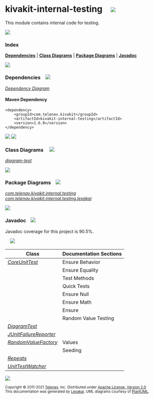 [//]: # (start-user-text)



[//]: # (end-user-text)

# kivakit-internal-testing &nbsp;&nbsp; <img src="https://telenav.github.io/telenav-assets/images/icons/box-32.png" srcset="https://telenav.github.io/telenav-assets/images/icons/box-32-2x.png 2x"/>

This module contains internal code for testing.

<img src="https://telenav.github.io/telenav-assets/images/separators/horizontal-line-512.png" srcset="https://telenav.github.io/telenav-assets/images/separators/horizontal-line-512-2x.png 2x"/>

### Index



[**Dependencies**](#dependencies) | [**Class Diagrams**](#class-diagrams) | [**Package Diagrams**](#package-diagrams) | [**Javadoc**](#javadoc)

<img src="https://telenav.github.io/telenav-assets/images/separators/horizontal-line-512.png" srcset="https://telenav.github.io/telenav-assets/images/separators/horizontal-line-512-2x.png 2x"/>

### Dependencies <a name="dependencies"></a> &nbsp;&nbsp; <img src="https://telenav.github.io/telenav-assets/images/icons/dependencies-32.png" srcset="https://telenav.github.io/telenav-assets/images/icons/dependencies-32-2x.png 2x"/>

[*Dependency Diagram*](https://www.kivakit.org/1.6.0/lexakai/kivakit/kivakit-internal/testing/documentation/diagrams/dependencies.svg)

#### Maven Dependency

    <dependency>
        <groupId>com.telenav.kivakit</groupId>
        <artifactId>kivakit-internal-testing</artifactId>
        <version>1.6.0</version>
    </dependency>

<img src="https://telenav.github.io/telenav-assets/images/separators/horizontal-line-128.png" srcset="https://telenav.github.io/telenav-assets/images/separators/horizontal-line-128-2x.png 2x"/>

[//]: # (start-user-text)



[//]: # (end-user-text)

<img src="https://telenav.github.io/telenav-assets/images/separators/horizontal-line-128.png" srcset="https://telenav.github.io/telenav-assets/images/separators/horizontal-line-128-2x.png 2x"/>

### Class Diagrams <a name="class-diagrams"></a> &nbsp; &nbsp; <img src="https://telenav.github.io/telenav-assets/images/icons/diagram-40.png" srcset="https://telenav.github.io/telenav-assets/images/icons/diagram-40-2x.png 2x"/>

[*diagram-test*](https://www.kivakit.org/1.6.0/lexakai/kivakit/kivakit-internal/testing/documentation/diagrams/diagram-test.svg)

<img src="https://telenav.github.io/telenav-assets/images/separators/horizontal-line-128.png" srcset="https://telenav.github.io/telenav-assets/images/separators/horizontal-line-128-2x.png 2x"/>

### Package Diagrams <a name="package-diagrams"></a> &nbsp;&nbsp; <img src="https://telenav.github.io/telenav-assets/images/icons/box-32.png" srcset="https://telenav.github.io/telenav-assets/images/icons/box-32-2x.png 2x"/>

[*com.telenav.kivakit.internal.testing*](https://www.kivakit.org/1.6.0/lexakai/kivakit/kivakit-internal/testing/documentation/diagrams/com.telenav.kivakit.internal.testing.svg)  
[*com.telenav.kivakit.internal.testing.lexakai*](https://www.kivakit.org/1.6.0/lexakai/kivakit/kivakit-internal/testing/documentation/diagrams/com.telenav.kivakit.internal.testing.lexakai.svg)

<img src="https://telenav.github.io/telenav-assets/images/separators/horizontal-line-128.png" srcset="https://telenav.github.io/telenav-assets/images/separators/horizontal-line-128-2x.png 2x"/>

### Javadoc <a name="javadoc"></a> &nbsp;&nbsp; <img src="https://telenav.github.io/telenav-assets/images/icons/books-24.png" srcset="https://telenav.github.io/telenav-assets/images/icons/books-24-2x.png 2x"/>

Javadoc coverage for this project is 90.5%.  
  
&nbsp; &nbsp; <img src="https://telenav.github.io/telenav-assets/images/meter/meter-90-96.png" srcset="https://telenav.github.io/telenav-assets/images/meter/meter-90-96-2x.png 2x"/>




| Class | Documentation Sections |
|---|---|
| [*CoreUnitTest*](https://www.kivakit.org/1.6.0/javadoc/kivakit/kivakit.internal.testing//////////////////////////////////////////////////.html) | Ensure Behavior |  
| | Ensure Equality |  
| | Test Methods |  
| | Quick Tests |  
| | Ensure Null |  
| | Ensure Math |  
| | Ensure |  
| | Random Value Testing |  
| [*DiagramTest*](https://www.kivakit.org/1.6.0/javadoc/kivakit/kivakit.internal.testing/////////////////////////////////////////////////////////.html) |  |  
| [*JUnitFailureReporter*](https://www.kivakit.org/1.6.0/javadoc/kivakit/kivakit.internal.testing//////////////////////////////////////////////////////////.html) |  |  
| [*RandomValueFactory*](https://www.kivakit.org/1.6.0/javadoc/kivakit/kivakit.internal.testing////////////////////////////////////////////////////////.html) | Values |  
| | Seeding |  
| [*Repeats*](https://www.kivakit.org/1.6.0/javadoc/kivakit/kivakit.internal.testing/////////////////////////////////////////////.html) |  |  
| [*UnitTestWatcher*](https://www.kivakit.org/1.6.0/javadoc/kivakit/kivakit.internal.testing/////////////////////////////////////////////////////.html) |  |  

[//]: # (start-user-text)



[//]: # (end-user-text)

<img src="https://telenav.github.io/telenav-assets/images/separators/horizontal-line-512.png" srcset="https://telenav.github.io/telenav-assets/images/separators/horizontal-line-512-2x.png 2x"/>

<sub>Copyright &#169; 2011-2021 [Telenav](https://telenav.com), Inc. Distributed under [Apache License, Version 2.0](LICENSE)</sub>  
<sub>This documentation was generated by [Lexakai](https://lexakai.org). UML diagrams courtesy of [PlantUML](https://plantuml.com).</sub>
